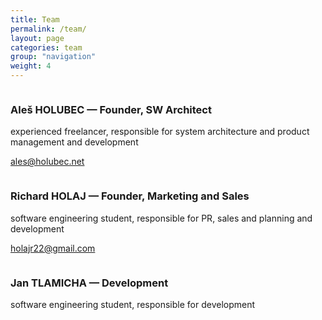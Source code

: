 ```yaml
---
title: Team
permalink: /team/
layout: page
categories: team
group: "navigation"
weight: 4
---
```


<div class="team row">
    <div class="col-xs-2">
        <img src="https://media.licdn.com/mpr/mpr/shrinknp_200_200/p/3/000/2c1/1fc/1a39354.jpg" class="Ximg-responsive shadow img-team" alt="">
    </div>
    <div class="col-xs-10">
        <h3>Aleš HOLUBEC &mdash; Founder, SW Architect</h3>
        <p>experienced freelancer, responsible for system architecture and product management and development</p>
        <p>
            <a href="mailto:ales@holubec.net">ales@holubec.net</a>
            <br>
            <a href="mailto:ales@holubec.net">
                <i class="fa fa-envelope-square fa-2x"></i>
            </a>
            <a href="https://www.linkedin.com/in/alesholubec" target="_blank">
                <i class="fa fa-linkedin-square fa-2x"></i>
            </a>
            <a href="https://twitter.com/aleho70" target="_blank">
                    <i class="fa fa-twitter-square fa-2x"></i>
            </a>
            <a href="https://plus.google.com/107774637900188686783" target="_blank">
                    <i class="fa fa-google-plus-square fa-2x"></i>
            </a>
            <a href="https://www.facebook.com/ales.holubec" target="_blank">
                    <i class="fa fa-facebook-square fa-2x"></i>
            </a>
        </p>
    </div>
</div>
<div class="team row">
    <div class="col-xs-2">
        <img src="https://media.licdn.com/media/p/8/005/0b7/3cc/213b80c.jpg" class="Ximg-responsive shadow img-team" alt="">
    </div>
    <div class="col-xs-10">
        <h3>Richard HOLAJ &mdash; Founder, Marketing and Sales</h3>
        <p>software engineering student, responsible for PR, sales and planning and development</p>
        <p>
            <a href="mailto:holajr22@gmail.com">holajr22@gmail.com</a>
            <br>
            <a href="mailto:holajr22@gmail.com">
                <i class="fa fa-envelope-square fa-2x"></i>
            </a>
            <a href="https://www.linkedin.com/in/richardholaj" target="_blank">
                <i class="fa fa-linkedin-square fa-2x"></i>
            </a>
                    <i class="fa fa-twitter-square fa-2x text-muted"></i>
                    <i class="fa fa-google-plus-square fa-2x text-muted"></i>
                    <i class="fa fa-facebook-square fa-2x text-muted"></i>
        </p>
    </div>
</div>
<div class="team row">
    <div class="col-xs-2">
        <img src="http://placehold.it/150x150" class="Ximg-responsive shadow img-team" alt="">
    </div>
    <div class="col-xs-10">
        <h3>Jan TLAMICHA &mdash; Development</h3>
        <p>software engineering student, responsible for development</p>
        <p>
            <br>
            <a href="mailto:shadow.to.root@gmail.com">
                <i class="fa fa-envelope-square fa-2x text-muted"></i>
            </a>
                <i class="fa fa-linkedin-square fa-2x  text-muted"></i>
                <i class="fa fa-twitter-square fa-2x text-muted"></i>
                <i class="fa fa-google-plus-square fa-2x text-muted"></i>
                <i class="fa fa-facebook-square fa-2x text-muted"></i>
        </p>
    </div>
</div>

<!--<div class="team row">
    <div class="col-xs-2">
        <img src="https://media.licdn.com/media/AAEAAQAAAAAAAAM0AAAAJGJjYjQ5MDAyLTgwMGItNDBiZi04N2U5LWJhNDAxNjYxYTVhYw.jpg" class="Ximg-responsive shadow img-team" alt="">
    </div>
    <div class="col-xs-10">
        <h3>Lukáš MATERNA &mdash; Design</h3>
        <p>web and multimedia student, responsible for design</p>
        <p>
            <a href="mailto:lukmat1@seznam.cz">lukmat1@seznam.cz</a>
            <br>
            <a href="mailto:lukmat1@seznam.cz">
                <i class="fa fa-envelope-square fa-2x"></i>
            </a>
            <a href="https://cz.linkedin.com/pub/lukáš-materna/99/28b/691" target="_blank">
                <i class="fa fa-linkedin-square fa-2x"></i>
            </a>
            
                    <i class="fa fa-twitter-square fa-2x text-muted"></i>
            <a href="https://plus.google.com/102826605063028962776" target="_blank">
                    <i class="fa fa-google-plus-square fa-2x text-muted"></i>
            </a>
            <a href="https://www.facebook.com/lukan.materna" target="_blank">
                    <i class="fa fa-facebook-square fa-2x text-muted"></i>
            </a>
        </p>
    </div>
</div>

<div class="team row">
    <div class="col-xs-2">
        <img src="https://media.licdn.com/media/p/1/005/062/23e/01b2d65.jpg" class="Ximg-responsive shadow img-team" alt="">
    </div>
    <div class="col-xs-10">
        <h3>Monika STYXOVÁ &mdash; Marketing</h3>
        <p>psychology student, responsible for marketing</p>
        <p>
            <br>
                <i class="fa fa-envelope-square fa-2x text-muted"></i>
            <a href="https://www.linkedin.com/in/monikastyxova" target="_blank">
                <i class="fa fa-linkedin-square fa-2x"></i>
            </a>
                    <i class="fa fa-twitter-square fa-2x text-muted"></i>
                    <i class="fa fa-google-plus-square fa-2x text-muted"></i>
                    <i class="fa fa-facebook-square fa-2x text-muted"></i>
        </p>
    </div>
</div>-->


